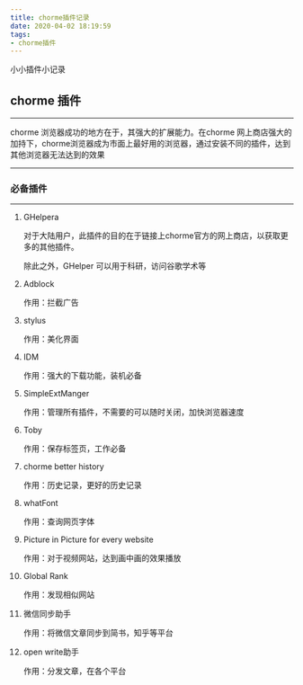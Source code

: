 ```yaml
---
title: chorme插件记录
date: 2020-04-02 18:19:59
tags:
- chorme插件
---
```


小小插件小记录

<!--more-->

## chorme 插件

---

chorme 浏览器成功的地方在于，其强大的扩展能力。在chorme 网上商店强大的加持下，chorme浏览器成为市面上最好用的浏览器，通过安装不同的插件，达到其他浏览器无法达到的效果

---

### 必备插件

---

1. GHelpera

   对于大陆用户，此插件的目的在于链接上chorme官方的网上商店，以获取更多的其他插件。

   除此之外，GHelper 可以用于科研，访问谷歌学术等

2. Adblock

   作用：拦截广告

3. stylus

   作用：美化界面

4. IDM

   作用：强大的下载功能，装机必备

5. SimpleExtManger

   作用：管理所有插件，不需要的可以随时关闭，加快浏览器速度

6. Toby

   作用：保存标签页，工作必备

7. chorme better history

   作用：历史记录，更好的历史记录

8. whatFont

   作用：查询网页字体

9. Picture in Picture for every website

   作用：对于视频网站，达到画中画的效果播放

10. Global Rank

    作用：发现相似网站

11. 微信同步助手

    作用：将微信文章同步到简书，知乎等平台

12. open write助手

    作用：分发文章，在各个平台